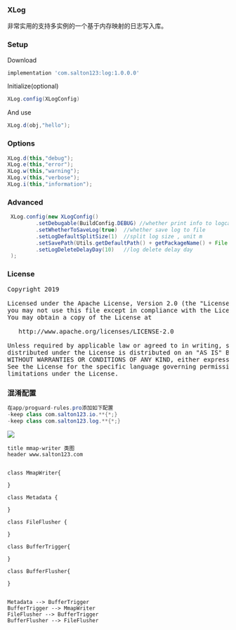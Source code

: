 ### XLog
非常实用的支持多实例的一个基于内存映射的日志写入库。

### Setup

Download
```groovy
implementation 'com.salton123:log:1.0.0.0'
```

Initialize(optional)
```java
XLog.config(XLogConfig)
```
And use
```java
XLog.d(obj,"hello");
```

### Options
```java
XLog.d(this,"debug");
XLog.e(this,"error");
XLog.w(this,"warning");
XLog.v(this,"verbose");
XLog.i(this,"information");
```

### Advanced
```java
 XLog.config(new XLogConfig()
         .setDebugable(BuildConfig.DEBUG) //whether print info to logcat
         .setWhetherToSaveLog(true)  //whether save log to file
         .setLogDefaultSplitSize(1)  //split log size , unit m
         .setSavePath(Utils.getDefaultPath() + getPackageName() + File.separator) //log save path
         .setLogDeleteDelayDay(10)   //log delete delay day
 );
```
### License
<pre>
Copyright 2019

Licensed under the Apache License, Version 2.0 (the "License");
you may not use this file except in compliance with the License.
You may obtain a copy of the License at

   http://www.apache.org/licenses/LICENSE-2.0

Unless required by applicable law or agreed to in writing, software
distributed under the License is distributed on an "AS IS" BASIS,
WITHOUT WARRANTIES OR CONDITIONS OF ANY KIND, either express or implied.
See the License for the specific language governing permissions and
limitations under the License.
</pre>

### 混淆配置
```java
在app/proguard-rules.pro添加如下配置
-keep class com.salton123.io.**{*;}
-keep class com.salton123.log.**{*;}
```

![](./resource/mmap-class.png)
```plantuml
title mmap-writer 类图
header www.salton123.com


class MmapWriter{

}

class Metadata {

}

class FileFlusher {

}

class BufferTrigger{

}

class BufferFlusher{

}


Metadata --> BufferTrigger
BufferTrigger --> MmapWriter
FileFlusher --> BufferTrigger
BufferFlusher --> FileFlusher
```

